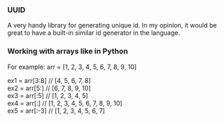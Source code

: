 ### UUID

A very handy library for generating unique id. In my opinion, it would be great to have a built-in similar id generator in the language.

### Working with arrays like in Python

For example: arr = [1, 2, 3, 4, 5, 6, 7, 8, 9, 10]

ex1 = arr[3:8] // [4, 5, 6, 7, 8] <br />
ex2 = arr[5:]  // [6, 7, 8, 9, 10] <br />
ex3 = arr[:5]  // [1, 2, 3, 4, 5]  <br />
ex4 = arr[:]   // [1, 2, 3, 4, 5, 6, 7, 8, 9, 10] <br />
ex5 = arr[:-3] // [1, 2, 3, 4, 5, 6, 7] <br />
